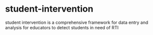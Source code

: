 # student-intervention
student intervention is a comprehensive framework for data entry and analysis for educators to detect students in need of RTI
